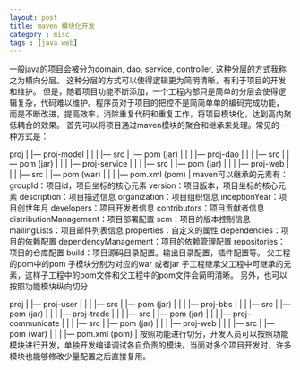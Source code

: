 ```yaml
---
layout: post
title: maven 模块化开发
category : misc
tags : [java web]
---
```


  一般java的项目会被分为domain, dao, service, controller, 这种分层的方式我称之为横向分层。
这种分层的方式可以使得逻辑更为简明清晰，有利于项目的开发和维护。
  但是，随着项目功能不断添加，一个工程内部只是简单的分层会使得逻辑复杂，代码难以维护。程序员对于项目的把控不是简简单单的编码完成功能，
  而是不断改进，提高效率，消除重复代码和重复工作，将项目模块化，达到高内聚低耦合的效果。
首先可以将项目通过maven模块的聚合和继承来处理。常见的一种方式是：

proj
  |
  |— proj-model
  |      |
  |      |— src
  |      |— pom (jar)
  |      |
  |
  |— proj-dao
  |      |
  |      |— src
  |      |— pom (jar)
  |      |
  |
  |— proj-service
  |      |
  |      |— src
  |      |— pom (jar)
  |      |
  |
  |— proj-web
  |      |
  |      |— src
  |      |— pom (war)
  |      |
  |
  |— pom.xml (pom)
  |
 maven可以继承的元素有：
 groupId：项目id，项目坐标的核心元素
 version：项目版本，项目坐标的核心元素
 description：项目描述信息
 organization：项目组织信息
 inceptionYear：项目创世年月
 developers：项目开发者信息
 contributors：项目贡献者信息
 distributionManagement：项目部署配置
 scm：项目的版本控制信息
 mailingLists：项目邮件列表信息
 properties：自定义的属性
 dependencies：项目的依赖配置
 dependencyManagement：项目的依赖管理配置
 repositories：项目的仓库配置
 build：项目源码目录配置。输出目录配置，插件配置等。
 父工程的pom中的<packaging>pom</packaging> 子模块分别为对应的war 或者jar
子工程继承父工程中可继承的元素，这样子工程中的pom文件和父工程中的pom文件会简明清晰。
另外，也可以按照功能模块纵向切分

proj
  |
  |— proj-user
  |      |
  |      |— src
  |      |— pom (jar)
  |      |
  |
  |— proj-bbs
  |      |
  |      |— src
  |      |— pom (jar)
  |      |
  |
  |— proj-trade
  |      |
  |      |— src
  |      |— pom (jar)
  |      |
  |
  |— proj-communicate
  |      |
  |      |— src
  |      |— pom (jar)
  |      |
  |
  |— proj-web
  |      |
  |      |— src
  |      |— pom (war)
  |      |
  |
  |— pom.xml (pom)
  |
 按照功能进行切分，开发人员可以按照功能模块进行开发，单独开发编译调试各自负责的模块。当面对多个项目开发时，许多模块也能够修改少量配置之后直接复用。
